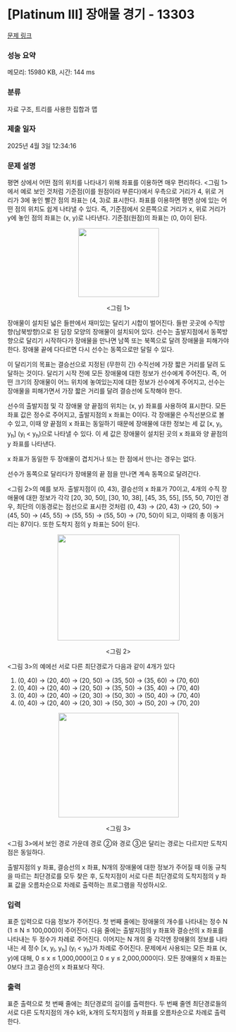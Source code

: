 # [Platinum III] 장애물 경기 - 13303 

[문제 링크](https://www.acmicpc.net/problem/13303) 

### 성능 요약

메모리: 15980 KB, 시간: 144 ms

### 분류

자료 구조, 트리를 사용한 집합과 맵

### 제출 일자

2025년 4월 3일 12:34:16

### 문제 설명

<p>평면 상에서 어떤 점의 위치를 나타내기 위해 좌표를 이용하면 매우 편리하다. <그림 1>에서 예로 보인 것처럼 기준점(이를 원점이라 부른다)에서 우측으로 거리가 4, 위로 거리가 3에 놓인 빨간 점의 좌표는 (4, 3)로 표시한다. 좌표를 이용하면 평면 상에 있는 어떤 점의 위치도 쉽게 나타낼 수 있다. 즉, 기준점에서 오른쪽으로 거리가 x, 위로 거리가 y에 놓인 점의 좌표는 (x, y)로 나타낸다. 기준점(원점)의 좌표는 (0, 0)이 된다. </p>

<p style="text-align: center;"><img alt="" src="https://onlinejudgeimages.s3-ap-northeast-1.amazonaws.com/problem/13303/1.png" style="height:156px; width:183px"></p>

<p style="text-align: center;"><그림 1></p>

<p>장애물이 설치된 넓은 들판에서 재미있는 달리기 시합이 벌어진다. 들판 곳곳에 수직방향(남북방향)으로 된 담장 모양의 장애물이 설치되어 있다. 선수는 출발지점에서 동쪽방향으로 달리기 시작하다가 장애물을 만나면 남쪽 또는 북쪽으로 달려 장애물을 피해가야 한다. 장애물 끝에 다다르면 다시 선수는 동쪽으로만 달릴 수 있다. </p>

<p>이 달리기의 목표는 결승선으로 지정된 (무한히 긴) 수직선에 가장 짧은 거리를 달려 도달하는 것이다. 달리기 시작 전에 모든 장애물에 대한 정보가 선수에게 주어진다. 즉, 어떤 크기의 장애물이 어느 위치에 놓여있는지에 대한 정보가 선수에게 주어지고, 선수는 장애물을 피해가면서 가장 짧은 거리를 달려 결승선에 도착해야 한다.</p>

<p>선수의 출발지점 및 각 장애물 양 끝점의 위치는 (x, y) 좌표를 사용하여 표시한다. 모든 좌표 값은 정수로 주어지고, 출발지점의 x 좌표는 0이다. 각 장애물은 수직선분으로 볼 수 있고, 이때 양 끝점의 x 좌표는 동일하기 때문에 장애물에 대한 정보는 세 값 [x, y<sub>l</sub>, y<sub>h</sub>] (y<sub>l</sub> < y<sub>h</sub>)으로 나타낼 수 있다. 이 세 값은 장애물이 설치된 곳의 x 좌표와 양 끝점의 y 좌표를 나타낸다. </p>

<p>x 좌표가 동일한 두 장애물이 겹치거나 또는 한 점에서 만나는 경우는 없다. </p>

<p>선수가 동쪽으로 달리다가 장애물의 끝 점을 만나면 계속 동쪽으로 달려간다. </p>

<p><그림 2>의 예를 보자. 출발지점이 (0, 43), 결승선의 x 좌표가 70이고, 4개의 수직 장애물에 대한 정보가 각각 [20, 30, 50], [30, 10, 38], [45, 35, 55], [55, 50, 70]인 경우, 최단의 이동경로는 점선으로 표시한 것처럼 (0, 43) → (20, 43) → (20, 50) → (45, 50) → (45, 55) → (55, 55) → (55, 50) → (70, 50)이 되고, 이때의 총 이동거리는 87이다. 또한 도착지 점의 y 좌표는 50이 된다.</p>

<p style="text-align: center;"><img alt="" src="https://onlinejudgeimages.s3-ap-northeast-1.amazonaws.com/problem/13303/2.png" style="height:240px; width:277px"></p>

<p style="text-align: center;"><그림 2></p>

<p><그림 3>의 예에선 서로 다른 최단경로가 다음과 같이 4개가 있다</p>

<ol>
	<li>(0, 40) → (20, 40) → (20, 50) → (35, 50) → (35, 60) → (70, 60)</li>
	<li>(0, 40) → (20, 40) → (20, 50) → (35, 50) → (35, 40) → (70, 40)</li>
	<li>(0, 40) → (20, 40) → (20, 30) → (50, 30) → (50, 40) → (70, 40)</li>
	<li>(0, 40) → (20, 40) → (20, 30) → (50, 30) → (50, 20) → (70, 20)</li>
</ol>

<p style="text-align: center;"><img alt="" src="https://onlinejudgeimages.s3-ap-northeast-1.amazonaws.com/problem/13303/3.png" style="height:237px; width:273px"></p>

<p style="text-align: center;"><그림 3></p>

<p><그림 3>에서 보인 경로 가운데 경로 ②와 경로 ③은 달리는 경로는 다르지만 도착지점은 동일하다.</p>

<p>출발지점의 y 좌표, 결승선의 x 좌표, N개의 장애물에 대한 정보가 주어질 때 이동 규칙을 따르는 최단경로를 모두 찾은 후, 도착지점이 서로 다른 최단경로의 도착지점의 y 좌표 값을 오름차순으로 차례로 출력하는 프로그램을 작성하시오.</p>

### 입력 

 <p>표준 입력으로 다음 정보가 주어진다. 첫 번째 줄에는 장애물의 개수를 나타내는 정수 N (1 ≤ N ≤ 100,000)이 주어진다. 다음 줄에는 출발지점의 y 좌표와 결승선의 x 좌표를 나타내는 두 정수가 차례로 주어진다. 이어지는 N 개의 줄 각각엔 장애물의 정보를 나타내는 세 정수 [x, y<sub>l</sub>, y<sub>h</sub>] (y<sub>l</sub> < y<sub>h</sub>)가 차례로 주어진다. 문제에서 사용되는 모든 좌표 (x, y)에 대해, 0 ≤ x ≤ 1,000,000이고 0 ≤ y ≤ 2,000,000이다. 모든 장애물의 x 좌표는 0보다 크고 결승선의 x 좌표보다 작다.</p>

### 출력 

 <p>표준 출력으로 첫 번째 줄에는 최단경로의 길이를 출력한다. 두 번째 줄엔 최단경로들의 서로 다른 도착지점의 개수 k와, k개의 도착지점의 y 좌표를 오름차순으로 차례로 출력한다. </p>

